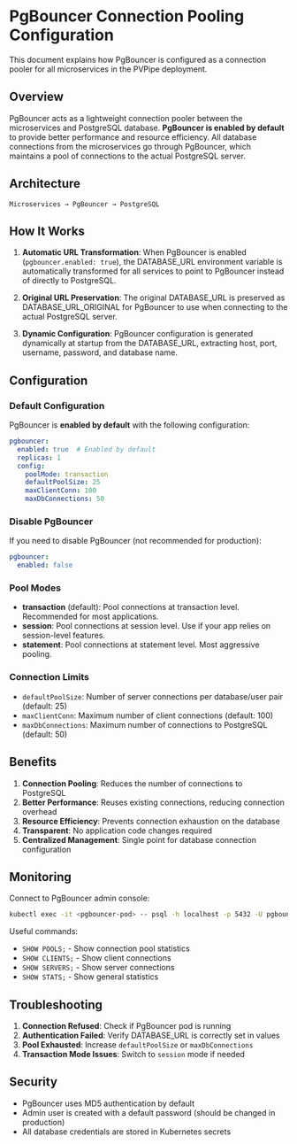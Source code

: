 # PgBouncer Connection Pooling Configuration

This document explains how PgBouncer is configured as a connection pooler for all microservices in the PVPipe deployment.

## Overview

PgBouncer acts as a lightweight connection pooler between the microservices and PostgreSQL database. **PgBouncer is enabled by default** to provide better performance and resource efficiency. All database connections from the microservices go through PgBouncer, which maintains a pool of connections to the actual PostgreSQL server.

## Architecture

```
Microservices → PgBouncer → PostgreSQL
```

## How It Works

1. **Automatic URL Transformation**: When PgBouncer is enabled (`pgbouncer.enabled: true`), the DATABASE_URL environment variable is automatically transformed for all services to point to PgBouncer instead of directly to PostgreSQL.

2. **Original URL Preservation**: The original DATABASE_URL is preserved as DATABASE_URL_ORIGINAL for PgBouncer to use when connecting to the actual PostgreSQL server.

3. **Dynamic Configuration**: PgBouncer configuration is generated dynamically at startup from the DATABASE_URL, extracting host, port, username, password, and database name.

## Configuration

### Default Configuration

PgBouncer is **enabled by default** with the following configuration:

```yaml
pgbouncer:
  enabled: true  # Enabled by default
  replicas: 1
  config:
    poolMode: transaction
    defaultPoolSize: 25
    maxClientConn: 100
    maxDbConnections: 50
```

### Disable PgBouncer

If you need to disable PgBouncer (not recommended for production):

```yaml
pgbouncer:
  enabled: false
```

### Pool Modes

- **transaction** (default): Pool connections at transaction level. Recommended for most applications.
- **session**: Pool connections at session level. Use if your app relies on session-level features.
- **statement**: Pool connections at statement level. Most aggressive pooling.

### Connection Limits

- `defaultPoolSize`: Number of server connections per database/user pair (default: 25)
- `maxClientConn`: Maximum number of client connections (default: 100)
- `maxDbConnections`: Maximum number of connections to PostgreSQL (default: 50)

## Benefits

1. **Connection Pooling**: Reduces the number of connections to PostgreSQL
2. **Better Performance**: Reuses existing connections, reducing connection overhead
3. **Resource Efficiency**: Prevents connection exhaustion on the database
4. **Transparent**: No application code changes required
5. **Centralized Management**: Single point for database connection configuration

## Monitoring

Connect to PgBouncer admin console:

```bash
kubectl exec -it <pgbouncer-pod> -- psql -h localhost -p 5432 -U pgbouncer pgbouncer
```

Useful commands:
- `SHOW POOLS;` - Show connection pool statistics
- `SHOW CLIENTS;` - Show client connections
- `SHOW SERVERS;` - Show server connections
- `SHOW STATS;` - Show general statistics

## Troubleshooting

1. **Connection Refused**: Check if PgBouncer pod is running
2. **Authentication Failed**: Verify DATABASE_URL is correctly set in values
3. **Pool Exhausted**: Increase `defaultPoolSize` or `maxDbConnections`
4. **Transaction Mode Issues**: Switch to `session` mode if needed

## Security

- PgBouncer uses MD5 authentication by default
- Admin user is created with a default password (should be changed in production)
- All database credentials are stored in Kubernetes secrets